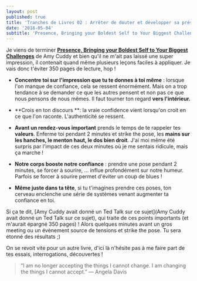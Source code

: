 ```yaml
---
layout: post
published: true
title: 'Tranches de Livres 02 : Arrêter de douter et développer sa présence'
date: '2018-05-04'
subtitle: 'Presence, Bringing your Boldest Self to Your Biggest Challenges'
---
```

Je viens de terminer **[Presence, Bringing your Boldest Self to Your Biggest Challenges](https://amzn.to/2qZqsOC)** de Amy Cuddy et bien qu'il ne m'ait pas laissé une super impression, il contenait quand même plusieurs leçons faciles à appliquer. Je vais donc t'éviter 350 pages de lecture, hop !

- **Concentre toi sur l'impression que tu te donnes à toi même** : lorsque l'on manque de confiance, cela se ressent énormément. Mais on a trop tendance à se demander ce que les autres pensent et non pas ce que nous pensons de nous mêmes. Il faut tourner ton regard **vers l'intérieur.**

- **Crois en ton discours **: la vraie confidence vient lorsqu'on croit en ce que l'on raconte. L'authenticité se ressent.

- **Avant un rendez-vous important** prends le temps de te rappeler tes **valeurs**. Enferme toi pendant 2 minutes et strike the pose, les **mains sur les hanches, le menton haut, le dos bien droit**. J'ai moi même été surpris par l'impact de ces deux minutes où je me sentais ridicule, mais ça marche !

- **Notre corps booste notre confiance** : prendre une pose pendant 2 minutes, se forcer à sourire, ... influe profondément sur notre humeur. Parfois se forcer à sourire permet d'éviter un coup de blues !

- **Même juste dans ta tête**, si tu t'imagines prendre ces poses, ton cerveau enclenche une série de systèmes venant augmenter ta confiance en toi.


Si ça te dit, [Amy Cuddy avait donné un Ted Talk sur ce sujet](Amy Cuddy avait donné un Ted Talk sur ce sujet), qui traite de ces points importants (et m'aurait épargné 350 pages) ! Alors quelques minutes avant un gros meeting ou un évènement source de tensions et strike the pose. Tu sera étonné des résultats ;)

On se revoit vite pour un autre livre, d'ici là n'hésite pas à me faire part de tes essais, interrogations, découvertes !


> “I am no longer accepting the things I cannot change. I am changing the things I cannot accept.”
—&nbsp;Angela Davis

